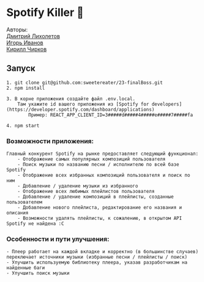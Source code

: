 # Spotify Killer 🎵

Авторы:  
    [Дмитрий Лихолетов](https://github.com/Mayday2020)  
    [Игорь Иванов](https://github.com/sweetereater)  
    [Кирилл Чирков](https://github.com/21Kaen)  
    
## Запуск 
    1. git clone git@github.com:sweetereater/23-finalBoss.git
    2. npm install
    
    3. В корне приложения создайте файл .env.local. 
        Там укажите id вашего приложения из [Spotify for developers](https://developer.spotify.com/dashboard/applications)
            Пример: REACT_APP_CLIENT_ID=3#####d#####4#####e#####7#####fa

    4. npm start 

### Возможности приложения:

    Главный конкурент Spotify на рынке предоставляет следующий функционал:
        - Отображение самых популярных композиций пользователя
        - Поиск музыки по названию песни / исполнителю по всей базе Spotify
        - Отображение всех избранных композиций пользователя и поиск по ним
        - Добавление / удаление музыки из избранного
        - Отображение всех любимых плейлистов пользователя
        - Добавление / удаление композиций в плейлисты, созданные пользователем
        - Добавление нового плейлиста, редактирование его названия и описания
        - Возможности удалять плейлисты, к сожалению, в открытом API Spotify не найдена :C


### Особенности и пути улучшения:
    - Плеер работает на каждой вкладке и корректно (в большинстве случаев) переключает источники музыки (избранные песни / плейлисты / поиск)
    - Улучшить используемую библиотеку плеера, указав разработчикам на найденные баги
    - Улучшить поиск музыки